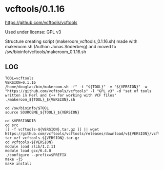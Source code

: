 vcftools/0.1.16
========================

<https://github.com/vcftools/vcftools>

Used under license:
GPL v3

Structure creating script (makeroom_vcftools_0.1.16.sh) made with makeroom.sh (Author: Jonas Söderberg) and moved to /sw/bioinfo/vcftools/makeroom_0.1.16.sh

LOG
---

    TOOL=vcftools
    VERSION=0.1.16
    /home/douglas/bin/makeroom.sh -f" -t "${TOOL}" -v "${VERSION}" -w "https://github.com/vcftools/vcftools" -l "GPL v3" -d "set of tools written in Perl and C++ for working with VCF files"
    ./makeroom_${TOOL}_${VERSION}.sh

    cd /sw/bioinfo/$TOOL
    source SOURCEME_${TOOL}_${VERSION}

    cd $VERSIONDIR
    cd src
    [[ -f vcftools-${VERSION}.tar.gz ]] || wget https://github.com/vcftools/vcftools/releases/download/v${VERSION}/vcftools-${VERSION}.tar.gz
    tar xzf vcftools-${VERSION}.tar.gz 
    cd vcftools-${VERSION}
    module load zlib/1.2.11
    module load gcc/6.4.0
    ./configure --prefix=$PREFIX
    make -j5
    make install

